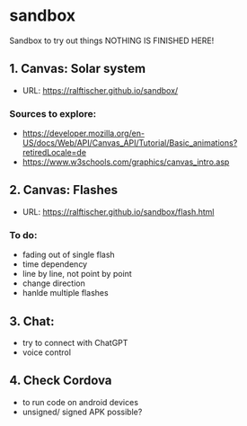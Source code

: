 # sandbox
Sandbox to try out things
NOTHING IS FINISHED HERE!


## 1. Canvas: Solar system
- URL: https://ralftischer.github.io/sandbox/
### Sources to explore:
- https://developer.mozilla.org/en-US/docs/Web/API/Canvas_API/Tutorial/Basic_animations?retiredLocale=de
- https://www.w3schools.com/graphics/canvas_intro.asp

## 2. Canvas: Flashes
- URL: https://ralftischer.github.io/sandbox/flash.html
### To do:
- fading out of single flash
- time dependency
- line by line, not point by point
- change direction
- hanlde multiple flashes

## 3. Chat:
- try to connect with ChatGPT
- voice control

## 4. Check Cordova
- to run code on android devices
- unsigned/ signed  APK possible?
